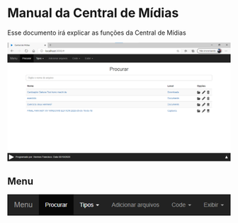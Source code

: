 # Manual da Central de Mídias

Esse documento irá explicar as funções da Central de Mídias

![](./manual/Tela_inicial.png)

## Menu

![](./manual/menu.png)
